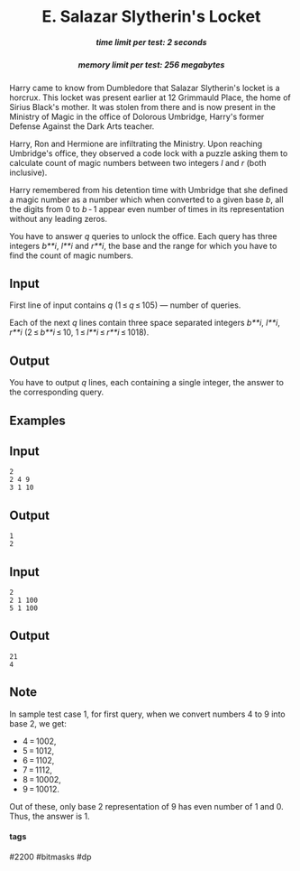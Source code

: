 <h1 style='text-align: center;'> E. Salazar Slytherin's Locket</h1>

<h5 style='text-align: center;'>time limit per test: 2 seconds</h5>
<h5 style='text-align: center;'>memory limit per test: 256 megabytes</h5>

Harry came to know from Dumbledore that Salazar Slytherin's locket is a horcrux. This locket was present earlier at 12 Grimmauld Place, the home of Sirius Black's mother. It was stolen from there and is now present in the Ministry of Magic in the office of Dolorous Umbridge, Harry's former Defense Against the Dark Arts teacher. 

Harry, Ron and Hermione are infiltrating the Ministry. Upon reaching Umbridge's office, they observed a code lock with a puzzle asking them to calculate count of magic numbers between two integers *l* and *r* (both inclusive). 

Harry remembered from his detention time with Umbridge that she defined a magic number as a number which when converted to a given base *b*, all the digits from 0 to *b* - 1 appear even number of times in its representation without any leading zeros.

You have to answer *q* queries to unlock the office. Each query has three integers *b**i*, *l**i* and *r**i*, the base and the range for which you have to find the count of magic numbers.

## Input

First line of input contains *q* (1 ≤ *q* ≤ 105) — number of queries.

Each of the next *q* lines contain three space separated integers *b**i*, *l**i*, *r**i* (2 ≤ *b**i* ≤ 10, 1 ≤ *l**i* ≤ *r**i* ≤ 1018).

## Output

You have to output *q* lines, each containing a single integer, the answer to the corresponding query.

## Examples

## Input


```
2  
2 4 9  
3 1 10  

```
## Output


```
1  
2  

```
## Input


```
2  
2 1 100  
5 1 100  

```
## Output


```
21  
4  

```
## Note

In sample test case 1, for first query, when we convert numbers 4 to 9 into base 2, we get: 

* 4 = 1002,
* 5 = 1012,
* 6 = 1102,
* 7 = 1112,
* 8 = 10002,
* 9 = 10012.

Out of these, only base 2 representation of 9 has even number of 1 and 0. Thus, the answer is 1.



#### tags 

#2200 #bitmasks #dp 